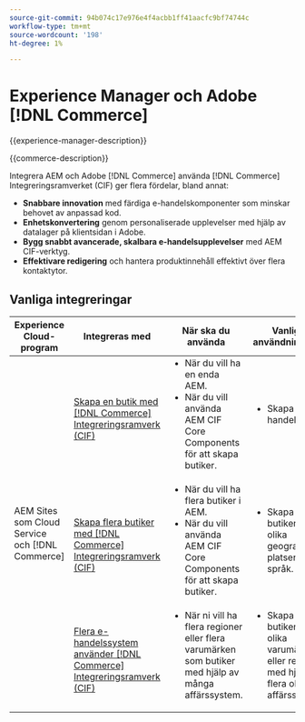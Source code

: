 ```yaml
---
source-git-commit: 94b074c17e976e4f4acbb1ff41aacfc9bf74744c
workflow-type: tm+mt
source-wordcount: '198'
ht-degree: 1%

---
```



# Experience Manager och Adobe [!DNL Commerce]

{{experience-manager-description}}

{{commerce-description}}

Integrera AEM och Adobe [!DNL Commerce] använda [!DNL Commerce] Integreringsramverket (CIF) ger flera fördelar, bland annat:

+ **Snabbare innovation** med färdiga e-handelskomponenter som minskar behovet av anpassad kod.
+ **Enhetskonvertering** genom personaliserade upplevelser med hjälp av datalager på klientsidan i Adobe.
+ **Bygg snabbt avancerade, skalbara e-handelsupplevelser** med AEM CIF-verktyg.
+ **Effektivare redigering** och hantera produktinnehåll effektivt över flera kontaktytor.

## Vanliga integreringar

<table>
    <thead>
        <tr>
            <th>Experience Cloud-program</th>
            <th>Integreras med</th>
            <th>När ska du använda</th>
            <th>Vanliga användningsfall</th>
        </tr>
    </thead>
    <tbody>
        <tr>
            <td rowspan="3">AEM Sites som Cloud Service och [!DNL Commerce]</td>
            <td><a href="https://experienceleague.adobe.com/docs/experience-manager-cloud-service/content/content-and-commerce/storefront/getting-started.html" target="_blank" rel="noreferrer">Skapa en butik med [!DNL Commerce] Integreringsramverk (CIF)</a></td>
            <td>
                <ul style="margin-top: 0;">
                    <li>När du vill ha en enda AEM.</li>
                    <li>När du vill använda AEM CIF Core Components för att skapa butiker.</li>
                </ul>
            </td>
            <td>
                <ul style="margin-top: 0;">
                    <li>
                        Skapa en e-handelsbutik.
                    </li>
                </ul>
            </td>
        </tr>
        <tr>
            <td><a href="https://experienceleague.adobe.com/docs/experience-manager-cloud-service/content/content-and-commerce/storefront/administering/multi-store-setup.html" target="_blank" rel="noreferrer">Skapa flera butiker med [!DNL Commerce] Integreringsramverk (CIF)</a></td>
            <td>
                <ul style="margin-top: 0;">
                    <li>När du vill ha flera butiker i AEM.</li>
                    <li>När du vill använda AEM CIF Core Components för att skapa butiker.</li>
                </ul>
            </td>
            <td>
                <ul style="margin-top: 0;">
                    <li>Skapa flera butiker för olika geografiska platser eller språk.</li>
                </ul>
            </td>
        </tr>
        <tr>
            <td><a href="https://experienceleague.adobe.com/docs/experience-manager-cloud-service/content/content-and-commerce/storefront/administering/multiple-commerce-systems-setup.html" target="_blank" rel="noreferrer">Flera e-handelssystem använder [!DNL Commerce] Integreringsramverk (CIF)</a></td>
            <td>
                <ul style="margin-top: 0;"><li>När ni vill ha flera regioner eller flera varumärken som butiker med hjälp av många affärssystem.</li></ul>
            </td>
            <td>
                <ul style="margin-top: 0;"><li>Skapa flera butiker för olika varumärken eller regioner med hjälp av flera olika affärssystem.</li></ul>
            </td>
        </tr>
    </tbody>          
</table>
